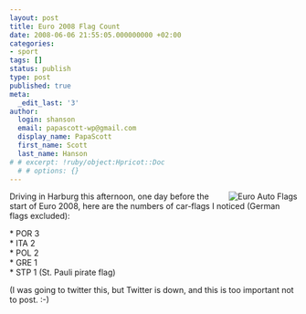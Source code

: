 ```yaml
---
layout: post
title: Euro 2008 Flag Count
date: 2008-06-06 21:55:05.000000000 +02:00
categories:
- sport
tags: []
status: publish
type: post
published: true
meta:
  _edit_last: '3'
author:
  login: shanson
  email: papascott-wp@gmail.com
  display_name: PapaScott
  first_name: Scott
  last_name: Hanson
# # excerpt: !ruby/object:Hpricot::Doc
  # # options: {}
---
```

<p><img src="http://www.papascott.de/wordpress/wp-content/uploads/2008/06/emcarflags.jpg" alt="Euro Auto Flags" align="right" />Driving in Harburg this afternoon, one day before the start of Euro 2008, here are the numbers of car-flags I noticed (German flags excluded):</p>
<p>* POR 3<br />
* ITA 2<br />
* POL 2<br />
* GRE 1<br />
* STP 1 (St. Pauli pirate flag)</p>
<p>(I was going to twitter this, but Twitter is down, and this is too important not to post. :-)</p>
